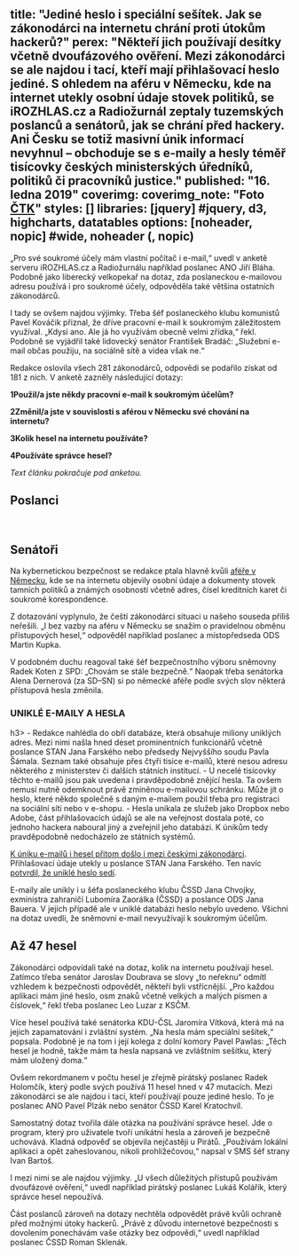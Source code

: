 title: "Jediné heslo i speciální sešítek. Jak se zákonodárci na internetu chrání proti útokům hackerů?"
perex: "Někteří jich používají desítky včetně dvoufázového ověření. Mezi zákonodárci se ale najdou i tací, kteří mají přihlašovací heslo jediné. S ohledem na aféru v Německu, kde na internet utekly osobní údaje stovek politiků, se iROZHLAS.cz a Radiožurnál zeptaly tuzemských poslanců a senátorů, jak se chrání před hackery. Ani Česku se totiž masivní únik informací nevyhnul – obchoduje se s e-maily a hesly téměř tisícovky českých ministerských úředníků, politiků či pracovníků justice."
published: "16. ledna 2019"
coverimg: 
coverimg_note: "Foto <a href='#'>ČTK</a>"
styles: []
libraries: [jquery] #jquery, d3, highcharts, datatables
options: [noheader, nopic] #wide, noheader (, nopic)
---

„Pro své soukromé účely mám vlastní počítač i e-mail,“ uvedl v anketě serveru iROZHLAS.cz a Radiožurnálu například poslanec ANO Jiří Bláha. Podobně jako liberecký velkopekař na dotaz, zda poslaneckou e-mailovou adresu používá i pro soukromé účely, odpověděla také většina ostatních zákonodárců.

I tady se ovšem najdou výjimky. Třeba šéf poslaneckého klubu komunistů Pavel Kováčik přiznal, že dříve pracovní e-mail k soukromým záležitostem využíval. „Kdysi ano. Ale já ho využívám obecně velmi zřídka,“ řekl. Podobně se vyjádřil také lidovecký senátor František Bradáč: „Služební e-mail občas použiju, na sociálně sítě a videa však ne.“

Redakce oslovila všech 281 zákonodárců, odpovědi se podařilo získat od 181 z nich. V anketě zazněly následující dotazy:

<strong>

<span class="cislo">1</span>Použil/a jste někdy pracovní e-mail k soukromým účelům?

<span class="cislo">2</span>Změnil/a jste v souvislosti s aférou v Německu své chování na internetu?

<span class="cislo">3</span>Kolik hesel na internetu používáte?

<span class="cislo">4</span>Používáte správce hesel?

</strong>

*Text článku pokračuje pod anketou.*


<wide><h2>Poslanci</h2><div id="anketa1"></div></wide>

<br>

<wide><h2>Senátoři</h2><div id="anketa2"></div></wide>


Na kybernetickou bezpečnost se redakce ptala hlavně kvůli [aféře v Německu](https://www.irozhlas.cz/zpravy-svet/nemecko-parlament-hackersky-utok_1901041000_jak), kde se na internetu objevily osobní údaje a dokumenty stovek tamních politiků a známých osobností včetně adres, čísel kreditních karet či soukromé korespondence.

Z dotazování vyplynulo, že čeští zákonodárci situaci u našeho souseda příliš neřešili. „I bez vazby na aféru v Německu se snažím o pravidelnou obměnu přístupových hesel,“ odpověděl například poslanec a místopředseda ODS Martin Kupka.

V podobném duchu reagoval také šéf bezpečnostního výboru sněmovny Radek Koten z SPD: „Chovám se stále bezpečně.“ Naopak třeba senátorka Alena Dernerová (za SD–SN) si po německé aféře podle svých slov některá přístupová hesla změnila.

<right>
	
<h3>UNIKLÉ E-MAILY A HESLA</h3>h3>
- Redakce nahlédla do obří databáze, která obsahuje miliony uniklých adres. Mezi nimi našla hned deset prominentních funkcionářů včetně poslance STAN Jana Farského nebo předsedy Nejvyššího soudu Pavla Šámala. Seznam také obsahuje přes čtyři tisíce e-mailů, které nesou adresu některého z ministerstev či dalších státních institucí.
- U necelé tisícovky těchto e-mailů jsou pak uvedena i pravděpodobně znějící hesla. Ta ovšem nemusí nutně odemknout právě zmíněnou e-mailovou schránku. Může jít o heslo, které někdo společně s daným e-mailem použil třeba pro registraci na sociální síti nebo v e-shopu.
- Hesla unikala ze služeb jako Dropbox nebo Adobe, část přihlašovacích údajů se ale na veřejnost dostala poté, co jednoho hackera naboural jiný a zveřejnil jeho databázi. K únikům tedy pravděpodobně nedocházelo ze státních systémů.

</left>

[K úniku e-mailů i hesel přitom došlo i mezi českými zákonodárci](https://www.irozhlas.cz/zpravy-domov/hesla-unik-mailu-farsky-hamacek-samal-hackeri-prihlasovaci-udaje_1901150555_cib). Přihlašovací údaje utekly u poslance STAN Jana Farského. Ten navíc [potvrdil, že uniklé heslo sedí](https://www.irozhlas.cz/zpravy-domov/jan-farsky-stan-poslanec-unik-e-mailu-a-hesel-kyberneticka-bezpecnost-hackeri_1901151404_jgr).

E-maily ale unikly i u šéfa poslaneckého klubu ČSSD Jana Chvojky, exministra zahraničí Lubomíra Zaorálka (ČSSD) a poslance ODS Jana Bauera. V jejich případě ale v uniklé databázi heslo nebylo uvedeno. Všichni na dotaz uvedli, že sněmovní e-mail nevyužívají k soukromým účelům.

## Až 47 hesel

Zákonodárci odpovídali také na dotaz, kolik na internetu používají hesel. Zatímco třeba senátor Jaroslav Doubrava se slovy „to neřeknu“ odmítl vzhledem k bezpečnosti odpovědět, někteří byli vstřícnější. „Pro každou aplikaci mám jiné heslo, osm znaků včetně velkých a malých písmen a číslovek,“ řekl třeba poslanec Leo Luzar z KSČM.

Více hesel používá také senátorka KDU-ČSL Jaromíra Vítková, která má na jejich zapamatování i zvláštní systém. „Na hesla mám speciální sešítek,“ popsala. Podobně je na tom i její kolega z dolní komory Pavel Pawlas: „Těch hesel je hodně, takže mám ta hesla napsaná ve zvláštním sešítku, který mám uložený doma.“

Ovšem rekordmanem v počtu hesel je zřejmě pirátský poslanec Radek Holomčík, který podle svých používá 11 hesel hned v 47 mutacích. Mezi zákonodárci se ale najdou i tací, kteří používají pouze jediné heslo. To je poslanec ANO Pavel Plzák nebo senátor ČSSD Karel Kratochvíl.

Samostatný dotaz tvořila dále otázka na používání správce hesel. Jde o program, který pro uživatele tvoří unikátní hesla a zároveň je bezpečně uchovává. Kladná odpověď se objevila nejčastěji u Pirátů. „Používám lokální aplikaci a opět zaheslovanou, nikoli prohlížečovou,“ napsal v SMS šéf strany Ivan Bartoš.

I mezi nimi se ale najdou výjimky. „U všech důležitých přístupů používám dvoufázové ověření,“ uvedl například pirátský poslanec Lukáš Kolářík, který správce hesel nepoužívá.

Část poslanců zároveň na dotazy nechtěla odpovědět právě kvůli ochraně před možnými útoky hackerů. „Právě z důvodu internetové bezpečnosti s dovolením ponechávám vaše otázky bez odpovědi,“ uvedl například poslanec ČSSD Roman Sklenák.